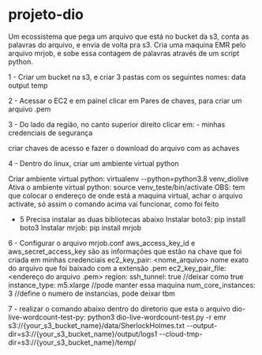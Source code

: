 # projeto-dio

Um ecossistema que pega um arquivo que está no bucket da s3, conta as palavras do arquivo, e envia de volta pra s3. Cria uma maquina EMR pelo arquivo mrjob, e sobe essa contagem de palavras através de um script python.

1 - 
Criar um bucket na s3, e criar 3 pastas com os seguintes nomes:
data
output
temp

2 - 
Acessar o EC2 e em painel clicar em Pares de chaves, para criar um arquivo .pem

3 - 
Do lado da região, no canto superior direito clicar em: <conta> - minhas credenciais de segurança

criar chaves de acesso e fazer o download do arquivo com as achaves
  
4 -
 Dentro do linux, criar um ambiente virtual python

Criar ambiente virtual python: virtualenv --python=python3.8 venv_diolive
Ativa o ambiente virtual python: source venv_teste/bin/activate
OBS: tem que colocar o endereço de onde está a maquina virtual, achar o arquivo activate, só assim o comando acima vai funcionar, como foi feito

- 5
 Precisa instalar as duas bibliotecas abaixo 
Instalar boto3: pip install boto3
Instalar mrjob: pip install mrjob
  
6 -
Configurar o arquivo mrjob.conf
aws_access_key_id e aws_secret_access_key são as informações que estão na chave que foi criada em minhas credenciais
ec2_key_pair: <nome_arquivo> nome exato do arquivo que foi baixado com a extensão .pem
ec2_key_pair_file: <endereço do arquivo .pem>
region: <regiao>
ssh_tunnel: true //deixar como true
instance_type: m5.xlarge  //pode manter essa maquina
num_core_instances: 3 //define o numero de instancias, pode deixar tbm
  
7 - 
realizar o comando abaixo dentro do diretorio que esta o arquivo dio-live-wordcount-test-py:
python3 dio-live-wordcount-test.py -r emr s3://{your_s3_bucket_name}/data/SherlockHolmes.txt --output-dir=s3://{your_s3_bucket_name}/output/logs1 --cloud-tmp-dir=s3://{your_s3_bucket_name}/temp/
  
